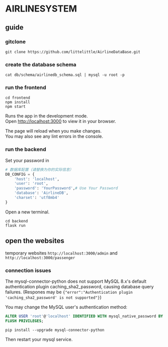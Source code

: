# AIRLINESYSTEM

## guide

### gitclone

```terminal
git clone https://github.com/littelittle/AirlineDataBase.git
```

### create the database schema

```terminal
cat db/schema/airlinedb_schema.sql | mysql -u root -p
```

### run the frontend

```terminal
cd frontend
npm install
npm start
```

Runs the app in the development mode.\
Open [http://localhost:3000](http://localhost:3000) to view it in your browser.

The page will reload when you make changes.\
You may also see any lint errors in the console.

### run the backend

Set your password in

```python
# 数据库配置（请替换为你的实际信息）
DB_CONFIG = {
    'host': 'localhost',
    'user': 'root',
    'password': 'YourPassword',# Use Your Password
    'database': 'AirlineDB',
    'charset': 'utf8mb4'
}

```

Open a new terminal.

```terminal
cd backend
flask run
```

## open the websites

temporary websites `http://localhost:3000/admin` and `http://localhost:3000/passenger`

### connection issues

The mysql-connector-python does not support MySQL 8.x's default authentication plugin caching_sha2_password, causing database query failures. (Respones may be `{"error":"Authentication plugin 'caching_sha2_password' is not supported"}`)

You may change the MySQL user's authentication method​​:

```SQL
ALTER USER 'root'@'localhost' IDENTIFIED WITH mysql_native_password BY 'your_password';
FLUSH PRIVILEGES;
```

```terminal
pip install --upgrade mysql-connector-python
```

Then restart your mysql service.
